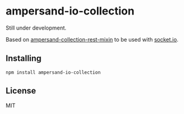 ampersand-io-collection
=============================

Still under development.

Based on [ampersand-collection-rest-mixin](https://github.com/AmpersandJS/ampersand-collection-rest-mixin) to be used with [socket.io](http://socket.io).

## Installing

```
npm install ampersand-io-collection
```

## License

MIT